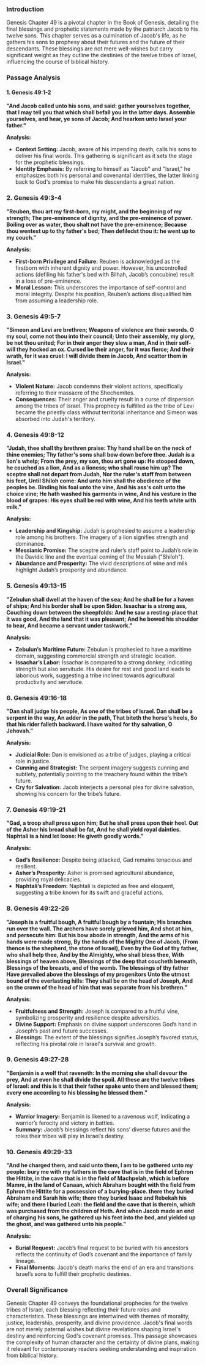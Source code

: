 ### Introduction

Genesis Chapter 49 is a pivotal chapter in the Book of Genesis, detailing the final blessings and prophetic statements made by the patriarch Jacob to his twelve sons. This chapter serves as a culmination of Jacob's life, as he gathers his sons to prophesy about their futures and the future of their descendants. These blessings are not mere well-wishes but carry significant weight as they outline the destinies of the twelve tribes of Israel, influencing the course of biblical history.

### Passage Analysis

#### 1. Genesis 49:1-2
**"And Jacob called unto his sons, and said: gather yourselves together, that I may tell you that which shall befall you in the latter days. Assemble yourselves, and hear, ye sons of Jacob; And hearken unto Israel your father."**

**Analysis:**
- **Context Setting:** Jacob, aware of his impending death, calls his sons to deliver his final words. This gathering is significant as it sets the stage for the prophetic blessings.
- **Identity Emphasis:** By referring to himself as "Jacob" and "Israel," he emphasizes both his personal and covenantal identities, the latter linking back to God's promise to make his descendants a great nation.

### 2. Genesis 49:3-4
**"Reuben, thou art my first-born, my might, and the beginning of my strength; The pre-eminence of dignity, and the pre-eminence of power. Boiling over as water, thou shalt not have the pre-eminence; Because thou wentest up to thy father's bed; Then defiledst thou it: he went up to my couch."**

**Analysis:**
- **First-born Privilege and Failure:** Reuben is acknowledged as the firstborn with inherent dignity and power. However, his uncontrolled actions (defiling his father's bed with Bilhah, Jacob’s concubine) result in a loss of pre-eminence.
- **Moral Lesson:** This underscores the importance of self-control and moral integrity. Despite his position, Reuben’s actions disqualified him from assuming a leadership role.

### 3. Genesis 49:5-7
**"Simeon and Levi are brethren; Weapons of violence are their swords. O my soul, come not thou into their council; Unto their assembly, my glory, be not thou united; For in their anger they slew a man, And in their self-will they hocked an ox. Cursed be their anger, for it was fierce; And their wrath, for it was cruel: I will divide them in Jacob, And scatter them in Israel."**

**Analysis:**
- **Violent Nature:** Jacob condemns their violent actions, specifically referring to their massacre of the Shechemites.
- **Consequences:** Their anger and cruelty result in a curse of dispersion among the tribes of Israel. This prophecy is fulfilled as the tribe of Levi became the priestly class without territorial inheritance and Simeon was absorbed into Judah's territory.

### 4. Genesis 49:8-12
**"Judah, thee shall thy brethren praise: Thy hand shall be on the neck of thine enemies; Thy father's sons shall bow down before thee. Judah is a lion's whelp; From the prey, my son, thou art gone up: He stooped down, he couched as a lion, And as a lioness; who shall rouse him up? The sceptre shall not depart from Judah, Nor the ruler's staff from between his feet, Until Shiloh come: And unto him shall the obedience of the peoples be. Binding his foal unto the vine, And his ass's colt unto the choice vine; He hath washed his garments in wine, And his vesture in the blood of grapes: His eyes shall be red with wine, And his teeth white with milk."**

**Analysis:**
- **Leadership and Kingship:** Judah is prophesied to assume a leadership role among his brothers. The imagery of a lion signifies strength and dominance.
- **Messianic Promise:** The sceptre and ruler’s staff point to Judah’s role in the Davidic line and the eventual coming of the Messiah ("Shiloh").
- **Abundance and Prosperity:** The vivid descriptions of wine and milk highlight Judah’s prosperity and abundance.

### 5. Genesis 49:13-15
**"Zebulun shall dwell at the haven of the sea; And he shall be for a haven of ships; And his border shall be upon Sidon. Issachar is a strong ass, Couching down between the sheepfolds: And he saw a resting-place that it was good, And the land that it was pleasant; And he bowed his shoulder to bear, And became a servant under taskwork."**

**Analysis:**
- **Zebulun’s Maritime Future:** Zebulun is prophesied to have a maritime domain, suggesting commercial strength and strategic location.
- **Issachar’s Labor:** Issachar is compared to a strong donkey, indicating strength but also servitude. His desire for rest and good land leads to laborious work, suggesting a tribe inclined towards agricultural productivity and servitude.

### 6. Genesis 49:16-18
**"Dan shall judge his people, As one of the tribes of Israel. Dan shall be a serpent in the way, An adder in the path, That biteth the horse's heels, So that his rider falleth backward. I have waited for thy salvation, O Jehovah."**

**Analysis:**
- **Judicial Role:** Dan is envisioned as a tribe of judges, playing a critical role in justice.
- **Cunning and Strategist:** The serpent imagery suggests cunning and subtlety, potentially pointing to the treachery found within the tribe’s future.
- **Cry for Salvation:** Jacob interjects a personal plea for divine salvation, showing his concern for the tribe’s future.

### 7. Genesis 49:19-21
**"Gad, a troop shall press upon him; But he shall press upon their heel. Out of the Asher his bread shall be fat, And he shall yield royal dainties. Naphtali is a hind let loose: He giveth goodly words."**

**Analysis:**
- **Gad’s Resilience:** Despite being attacked, Gad remains tenacious and resilient.
- **Asher’s Prosperity:** Asher is promised agricultural abundance, providing royal delicacies.
- **Naphtali’s Freedom:** Naphtali is depicted as free and eloquent, suggesting a tribe known for its swift and graceful actions.

### 8. Genesis 49:22-26
**"Joseph is a fruitful bough, A fruitful bough by a fountain; His branches run over the wall. The archers have sorely grieved him, And shot at him, and persecute him: But his bow abode in strength, And the arms of his hands were made strong, By the hands of the Mighty One of Jacob, (From thence is the shepherd, the stone of Israel), Even by the God of thy father, who shall help thee, And by the Almighty, who shall bless thee, With blessings of heaven above, Blessings of the deep that coucheth beneath, Blessings of the breasts, and of the womb. The blessings of thy father Have prevailed above the blessings of my progenitors Unto the utmost bound of the everlasting hills: They shall be on the head of Joseph, And on the crown of the head of him that was separate from his brethren."**

**Analysis:**
- **Fruitfulness and Strength:** Joseph is compared to a fruitful vine, symbolizing prosperity and resilience despite adversities.
- **Divine Support:** Emphasis on divine support underscores God’s hand in Joseph’s past and future successes.
- **Blessings:** The extent of the blessings signifies Joseph’s favored status, reflecting his pivotal role in Israel's survival and growth.

### 9. Genesis 49:27-28
**"Benjamin is a wolf that raveneth: In the morning she shall devour the prey, And at even he shall divide the spoil. All these are the twelve tribes of Israel: and this is it that their father spake unto them and blessed them; every one according to his blessing he blessed them."**

**Analysis:**
- **Warrior Imagery:** Benjamin is likened to a ravenous wolf, indicating a warrior’s ferocity and victory in battles.
- **Summary:** Jacob’s blessings reflect his sons’ diverse futures and the roles their tribes will play in Israel’s destiny.

### 10. Genesis 49:29-33
**"And he charged them, and said unto them, I am to be gathered unto my people: bury me with my fathers in the cave that is in the field of Ephron the Hittite, in the cave that is in the field of Machpelah, which is before Mamre, in the land of Canaan, which Abraham bought with the field from Ephron the Hittite for a possession of a burying-place. there they buried Abraham and Sarah his wife; there they buried Isaac and Rebekah his wife; and there I buried Leah: the field and the cave that is therein, which was purchased from the children of Heth. And when Jacob made an end of charging his sons, he gathered up his feet into the bed, and yielded up the ghost, and was gathered unto his people."**

**Analysis:**
- **Burial Request:** Jacob’s final request to be buried with his ancestors reflects the continuity of God’s covenant and the importance of family lineage.
- **Final Moments:** Jacob's death marks the end of an era and transitions Israel’s sons to fulfill their prophetic destinies.

### Overall Significance

Genesis Chapter 49 conveys the foundational prophecies for the twelve tribes of Israel, each blessing reflecting their future roles and characteristics. These blessings are intertwined with themes of morality, justice, leadership, prosperity, and divine providence. Jacob's final words are not merely paternal wishes but divine revelations shaping Israel's destiny and reinforcing God's covenant promises. This passage showcases the complexity of human character and the certainty of divine plans, making it relevant for contemporary readers seeking understanding and inspiration from biblical history.